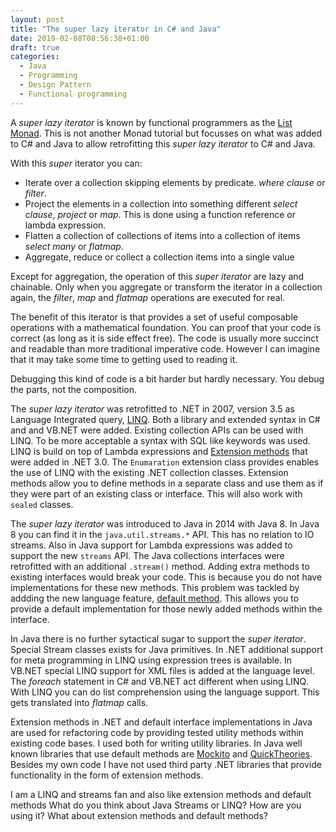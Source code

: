 ```yaml
---
layout: post
title: "The super lazy iterator in C# and Java"
date: 2019-02-08T08:56:38+01:00
draft: true
categories:
  - Java
  - Programming
  - Design Pattern
  - Functional programming
---
```

A *super lazy iterator* is known by functional programmers as the [List Monad](https://www.schoolofhaskell.com/school/starting-with-haskell/basics-of-haskell/13-the-list-monad).  This is not another Monad tutorial but focusses on what was added to C# and Java to allow retrofitting this *super lazy iterator* to C# and Java.

With this *super* iterator you can:

* Iterate over a collection skipping elements by predicate. *where clause* or *filter*.
* Project the elements in a collection into something different *select clause*, *project* or *map*. This is done using a function reference or lambda expression.
* Flatten a collection of collections of items into a collection of items *select many* or *flatmap*.
* Aggregate, reduce or collect a collection items into a single value

Except for aggregation, the operation of this *super iterator* are lazy and chainable. Only when you aggregate or transform the iterator in a collection again, the *filter*, *map* and *flatmap* operations are executed for real.

The benefit of this iterator is that provides a set of useful composable operations with a mathematical foundation. You can proof that your code is correct (as long as it is side effect free). The code is usually more succinct and readable than more traditional imperative code. However I can imagine that it may take some time to getting used to reading it.

Debugging this kind of code is a bit harder but hardly necessary. You debug the parts, not the composition.

The *super lazy iterator* was retrofitted to .NET in 2007, version 3.5 as Language Integrated query, [LINQ](https://en.wikipedia.org/wiki/Language_Integrated_Query). Both a library and extended syntax in C# and and VB.NET were added. Existing collection APIs can be used with LINQ. To be more acceptable a syntax with SQL like keywords was used. LINQ is build on top of Lambda expressions and [Extension methods](https://docs.microsoft.com/en-us/dotnet/csharp/programming-guide/classes-and-structs/extension-methods) that were added in .NET 3.0. The `Enumaration` extension class provides enables the use of LINQ with the existing .NET collection classes. Extension methods allow you to define methods in a separate class and use them as if they were part of an existing class or interface. This will also work with `sealed` classes.

The *super lazy iterator* was introduced to Java in 2014 with Java 8. In Java 8 you can find it in the `java.util.streams.*` API.  This has no relation to IO streams. Also in Java support for Lambda expressions was added to support the new `streams` API. The Java collections interfaces were retrofitted with an additional `.stream()` method. Adding extra methods to existing interfaces would break your code. This is because you do not have implementations for these new methods. This problem was tackled by addding the new language feature, [default method](https://docs.oracle.com/javase/tutorial/java/IandI/defaultmethods.html). This allows you to provide a default implementation for those newly added methods within the interface.

In Java there is no further sytactical sugar to support the *super iterator*. Special Stream classes exists for Java primitives. In .NET additional support for meta programming in LINQ using expression trees is available. In VB.NET special LINQ support for XML files is added at the language level. The *foreach* statement in C# and VB.NET act different when using LINQ. With LINQ you can do list comprehension using the language support. This gets translated into *flatmap* calls.

Extension methods in .NET and default interface implementations in Java are used for refactoring code by providing tested utility methods within existing code bases.
I used both for writing utility libraries. In Java well known libraries that use default methods are [Mockito](https://site.mockito.org/) and [QuickTheories](https://github.com/quicktheories/QuickTheories). Besides my own code I have not used third party .NET libraries that provide functionality in the form of extension methods.

I am a LINQ and streams fan and also like extension methods and default methods What do you think about Java Streams or LINQ? How are you using it? What about extension methods and default methods?
